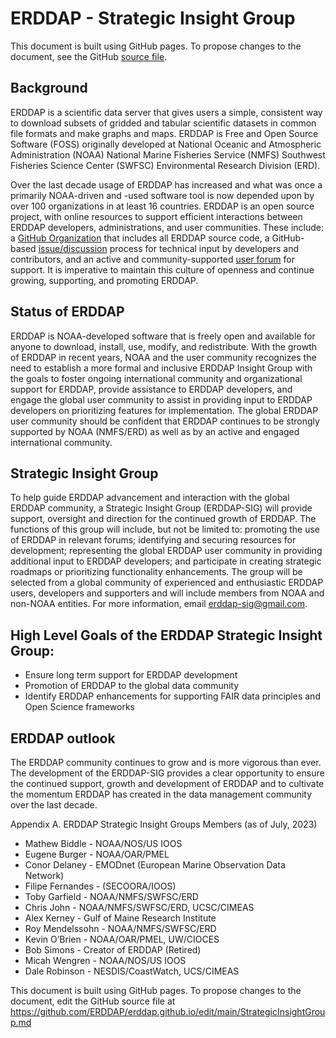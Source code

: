 # ERDDAP -  Strategic Insight Group

This document is built using GitHub pages. To propose changes to the document, see the GitHub [source file](https://github.com/ERDDAP/erddap.github.io/blob/main/StrategicInsightGroup.md).

## Background
ERDDAP is a scientific data server that gives users a simple, consistent way to download subsets of gridded and tabular scientific datasets in common file formats and make graphs and maps. ERDDAP is Free and Open Source Software (FOSS) originally developed at National Oceanic and Atmospheric Administration (NOAA) National Marine Fisheries Service (NMFS) Southwest Fisheries Science Center (SWFSC) Environmental Research Division (ERD).

Over the last decade usage of ERDDAP has increased and what was once a primarily NOAA-driven and -used software tool is now depended upon by over 100 organizations in at least 16 countries.   ERDDAP is an open source project, with online resources  to support efficient interactions between ERDDAP developers, administrations, and user communities.  These include: a [GitHub Organization](https://github.com/erddap) that includes  all ERDDAP source code, a GitHub-based [issue/discussion](https://github.com/ERDDAP/erddap/discussions) process for technical input by developers and contributors,  and an active and community-supported [user forum](https://groups.google.com/g/erddap) for support.  It is imperative to maintain this culture of openness and continue growing, supporting, and promoting ERDDAP.

## Status of ERDDAP
ERDDAP is NOAA-developed software that is freely open and available for anyone to download, install, use, modify, and redistribute.  With the growth of ERDDAP in recent years, NOAA and the user community recognizes the need to establish a more formal and inclusive ERDDAP Insight Group with the goals to foster ongoing international community and organizational support for ERDDAP, provide assistance  to ERDDAP developers,  and engage the global user community to assist in providing input to ERDDAP developers on prioritizing features for implementation.  The global ERDDAP user community should be confident that ERDDAP continues to be strongly supported by NOAA (NMFS/ERD) as well as by an active and engaged international community.  

## Strategic Insight Group
To help guide ERDDAP advancement and interaction with the global ERDDAP community, a Strategic Insight Group (ERDDAP-SIG) will provide support,  oversight and direction for the continued growth of ERDDAP.   The functions of this group will include, but not be limited to:  promoting the use of ERDDAP in relevant forums;  identifying and securing resources for development; representing the global ERDDAP user community in providing additional input to ERDDAP developers; and participate in creating  strategic roadmaps or prioritizing functionality enhancements.   The group will be  selected from a global community of experienced and enthusiastic ERDDAP users, developers and supporters and will include members from NOAA and non-NOAA entities.   For more information, email [erddap-sig@gmail.com](erddap-sig@gmail.com).

## High Level Goals of the ERDDAP Strategic Insight Group:
* Ensure long term support for ERDDAP development
* Promotion of ERDDAP to the global data community
* Identify ERDDAP enhancements for supporting FAIR data principles and Open Science frameworks

## ERDDAP outlook
The ERDDAP community continues to grow and is more vigorous than ever.  The development of the ERDDAP-SIG provides a clear opportunity to ensure the continued support, growth and development of ERDDAP and to cultivate the momentum ERDDAP has created in the data management community over the last decade.  

Appendix A.  ERDDAP Strategic Insight Groups Members (as of July, 2023)
* Mathew Biddle - NOAA/NOS/US IOOS
* Eugene Burger - NOAA/OAR/PMEL
* Conor Delaney - EMODnet (European Marine Observation Data Network)
* Filipe Fernandes - (SECOORA/IOOS) 
* Toby Garfield - NOAA/NMFS/SWFSC/ERD
* Chris John - NOAA/NMFS/SWFSC/ERD, UCSC/CIMEAS
* Alex Kerney - Gulf of Maine Research Institute
* Roy Mendelssohn - NOAA/NMFS/SWFSC/ERD
* Kevin O’Brien - NOAA/OAR/PMEL, UW/CIOCES
* Bob Simons - Creator of ERDDAP (Retired)
* Micah Wengren - NOAA/NOS/US IOOS
* Dale Robinson - NESDIS/CoastWatch, UCS/CIMEAS

<footer>
    <p>This document is built using GitHub pages. To propose changes to the document, edit the GitHub source file at <a href="https://github.com/ERDDAP/erddap.github.io/edit/main/StrategicInsightGroup.md">https://github.com/ERDDAP/erddap.github.io/edit/main/StrategicInsightGroup.md</a></p>
</footer>
